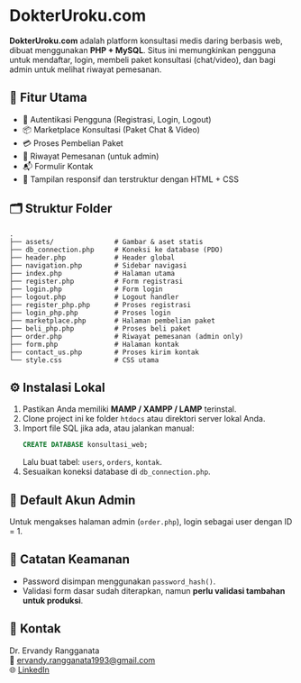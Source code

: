# DokterUroku.com

**DokterUroku.com** adalah platform konsultasi medis daring berbasis web, dibuat menggunakan **PHP + MySQL**. Situs ini memungkinkan pengguna untuk mendaftar, login, membeli paket konsultasi (chat/video), dan bagi admin untuk melihat riwayat pemesanan.

## 🚀 Fitur Utama

- 🔐 Autentikasi Pengguna (Registrasi, Login, Logout)
- 📦 Marketplace Konsultasi (Paket Chat & Video)
- 💳 Proses Pembelian Paket
- 🧾 Riwayat Pemesanan (untuk admin)
- 📬 Formulir Kontak
- 🎨 Tampilan responsif dan terstruktur dengan HTML + CSS

## 🗂 Struktur Folder

```
.
├── assets/               # Gambar & aset statis
├── db_connection.php     # Koneksi ke database (PDO)
├── header.php            # Header global
├── navigation.php        # Sidebar navigasi
├── index.php             # Halaman utama
├── register.php          # Form registrasi
├── login.php             # Form login
├── logout.php            # Logout handler
├── register_php.php      # Proses registrasi
├── login_php.php         # Proses login
├── marketplace.php       # Halaman pembelian paket
├── beli_php.php          # Proses beli paket
├── order.php             # Riwayat pemesanan (admin only)
├── form.php              # Halaman kontak
├── contact_us.php        # Proses kirim kontak
└── style.css             # CSS utama
```

## ⚙️ Instalasi Lokal

1. Pastikan Anda memiliki **MAMP / XAMPP / LAMP** terinstal.
2. Clone project ini ke folder `htdocs` atau direktori server lokal Anda.
3. Import file SQL jika ada, atau jalankan manual:
   ```sql
   CREATE DATABASE konsultasi_web;
   ```
   Lalu buat tabel: `users`, `orders`, `kontak`.
4. Sesuaikan koneksi database di `db_connection.php`.

## 👤 Default Akun Admin

Untuk mengakses halaman admin (`order.php`), login sebagai user dengan ID = 1.

## 📌 Catatan Keamanan

- Password disimpan menggunakan `password_hash()`.
- Validasi form dasar sudah diterapkan, namun **perlu validasi tambahan untuk produksi**.

## 📧 Kontak

Dr. Ervandy Rangganata  
📧 ervandy.rangganata1993@gmail.com  
🌐 [LinkedIn](https://www.linkedin.com/in/ervandy-rangganata/?locale=in_ID)
